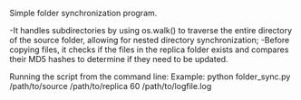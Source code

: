 Simple folder synchronization program.

-It handles subdirectories by using os.walk() to traverse the entire directory of the source folder, allowing for nested directory synchronization;
-Before copying files, it checks if the files in the replica folder exists and compares their MD5 hashes to determine if they need to be updated.

Running the script from the command line:
Example: python folder_sync.py /path/to/source /path/to/replica 60 /path/to/logfile.log
